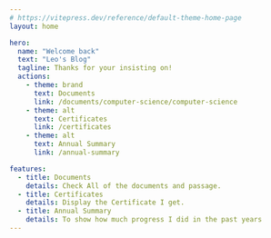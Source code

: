 ```yaml
---
# https://vitepress.dev/reference/default-theme-home-page
layout: home

hero:
  name: "Welcome back"
  text: "Leo's Blog"
  tagline: Thanks for your insisting on!
  actions:
    - theme: brand
      text: Documents
      link: /documents/computer-science/computer-science
    - theme: alt
      text: Certificates
      link: /certificates
    - theme: alt
      text: Annual Summary
      link: /annual-summary

features:
  - title: Documents
    details: Check All of the documents and passage.
  - title: Certificates
    details: Display the Certificate I get.
  - title: Annual Summary
    details: To show how much progress I did in the past years
---
```

